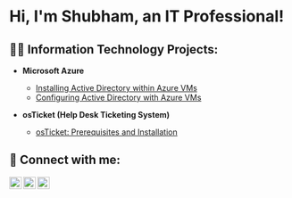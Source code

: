 <h1>Hi, I'm Shubham, an IT Professional! 

<h2>👨‍💻 Information Technology Projects:</h2>

- <b>Microsoft Azure</b>
  - [Installing Active Directory within Azure VMs](https://github.com/shubhamkapoor13/Active-Directory-Installation)
  - [Configuring Active Directory with Azure VMs](https://github.com/shubhamkapoor13/Configuring-On-premises-Active-Directory-within-Azure-VMs)

- <b>osTicket (Help Desk Ticketing System)</b>
  - [osTicket: Prerequisites and Installation](https://github.com/shubhamkapoor13/osTicket-Prerequisites-and-Installation)

<h2> 🤳 Connect with me:</h2>

[<img align="left" alt="JoshMadakor | Twitter" width="22px" src="https://cdn.jsdelivr.net/npm/simple-icons@v3/icons/twitter.svg" />][twitter]
[<img align="left" alt="JoshMadakor | LinkedIn" width="22px" src="https://cdn.jsdelivr.net/npm/simple-icons@v3/icons/linkedin.svg" />][linkedin]
[<img align="left" alt="JoshMadakor | Instagram" width="22px" src="https://cdn.jsdelivr.net/npm/simple-icons@v3/icons/instagram.svg" />][instagram]

[twitter]: https://twitter.com/joshmadakor
[youtube]: https://www.youtube.com/c/joshmadakor
[instagram]: https://www.instagram.com/joshmadakor/
[linkedin]: https://linkedin.com/in/joshmadakor

<!--
**joshmadakor1/joshmadakor1** is a ✨ _special_ ✨ repository because its `README.md` (this file) appears on your GitHub profile.

Here are some ideas to get you started:

- 🔭 I’m currently working on ...
- 🌱 I’m currently learning ...
- 👯 I’m looking to collaborate on ...
- 🤔 I’m looking for help with ...
- 💬 Ask me about ...
- 📫 How to reach me: ...
- 😄 Pronouns: ...
- ⚡ Fun fact: ...
-->
